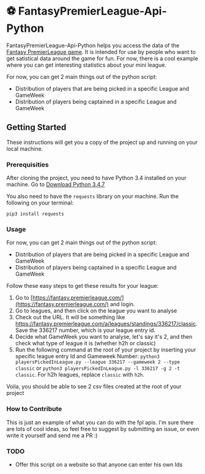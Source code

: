 # ⚽ FantasyPremierLeague-Api-Python

FantasyPremierLeague-Api-Python helps you access the data of the [Fantasy PremierLeague game](https://fantasy.premierleague.com/). It is intended for use by people who want to get satistical data around the game for fun. For now, there is a cool example where you can get interesting statistics about your mini league.

For now, you can get 2 main things out of the python script:

* Distribution of players that are being picked in a specific League and GameWeek
* Distribution of players being captained in a specific League and GameWeek

## Getting Started

These instructions will get you a copy of the project up and running on your local machine.

### Prerequisities

After cloning the project, you need to have Python 3.4 installed on your machine. Go to [Download Python 3.4.7](https://www.python.org/downloads/)

You also need to have the `requests` library on your machine. Run the following on your terminal:

```
pip3 install requests
```

### Usage

For now, you can get 2 main things out of the python script:

* Distribution of players that are being picked in a specific League and GameWeek
* Distribution of players being captained in a specific League and GameWeek

Follow these easy steps to get these results for your league:

1. Go to [https://fantasy.premierleague.com/](https://fantasy.premierleague.com/) and login.
2. Go to leagues, and then click on the league you want to analyse
3. Check out the URL. It will be something like https://fantasy.premierleague.com/a/leagues/standings/336217/classic. Save the 336217 number, which is your league entry id.
4. Decide what GameWeek you want to analyse, let's say it's 2, and then check what type of league it is (whether h2h or classic)
5. Run the following command at the root of your project by inserting your specific league entry Id and Gameweek Number: `python3 playersPickedInLeague.py --league 336217 --gameweek 2 --type classic` or `python3 playersPickedInLeague.py -l 336217 -g 2 -t classic`. For h2h leagues, replace `classic` with `h2h`.

Voila, you should be able to see 2 csv files created at the root of your project

### How to Contribute
This is just an example of what you can do with the fpl apis. I'm sure there are lots of cool ideas, so feel free to suggest by submitting an issue, or even write it yourself and send me a PR :)

### TODO

- Offer this script on a website so that anyone can enter his own Ids
